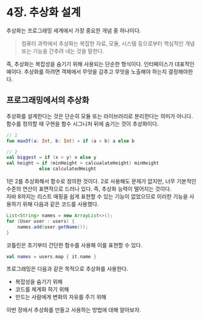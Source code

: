 # 4장. 추상화 설계
추상화는 프로그래밍 세계에서 가장 중요한 개념 중 하나이다. 
> 컴퓨터 과학에서 추상화는 복잡한 자료, 모듈, 시스템 등으로부터 핵심적인 개념 또는 기능을 간추려 내는 것을 말한다.
 
즉, 추상화는 복잡성을 숨기기 위해 사용되는 단순한 형식이다. 인터페이스가 대표적인 예이다. 
추상화를 하려면 객체에서 무엇을 감추고 무엇을 노출해야 하는지 결정해야한다. 

## 프로그래밍에서의 추상화
추상화를 설계한다는 것은 단순히 모듈 또는 라이브러리로 분리한다는 의미가 아니다. 
함수를 정의할 때 구현을 함수 시그니처 뒤에 숨기는 것이 추상화이다.

```kotlin
// 1
fun maxOf(a: Int, b: Int) = if (a > b) a else b

// 2
val biggest = if (x > y) x else y
val height = if (minHeight > calcualateHeight) minHeight 
            else calculatedHeight
```
1은 2를 추상화해서 함수로 정의한 것이다. 2로 사용해도 문제가 없지만, 너무 기본적인 수준의 연산이 표면적으로 드러나 있다. 
즉, 추상화 능력이 떨어지는 것이다.  
자바 8까지는 리스트 매핑을 쉽게 표현할 수 있는 기능이 없었으므로 이러한 기능을 사용하기 위해 다음과 같은 코드를 사용했다.
``` java
List<String> names = new ArrayList<>();
for (User user : users) {
    names.add(user.getName());
}
```
코틀린은 초기부터 간단한 함수를 사용해 이를 표현할 수 있다.
```kotlin
val names = users.map { it.name }
```

프로그래밍은 다음과 같은 목적으로 추상화를 사용한다.
* 복잡성을 숨기기 위해
* 코드를 체계화 하기 위해
* 만드는 사람에게 변화의 자유를 주기 위해

이번 장에서 추상화를 만들고 사용하는 방법에 대해 알아보자.
